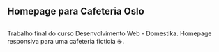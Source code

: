 ## Homepage para Cafeteria Oslo

##

Trabalho final do curso Desenvolvimento Web - Domestika.
Homepage responsiva para uma cafeteria fictícia ☕. 

 
